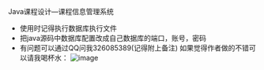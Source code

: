 Java课程设计—课程信息管理系统
- 使用时记得执行数据库执行文件
- 把java源码中数据库配置改成自己数据库的端口，账号，密码
- 有问题可以通过QQ问我326085389(记得附上备注)
如果觉得作者做的不错可以请我喝杯水：
![image](https://github.com/Haite913/Course_Information_Management_System/assets/125887424/240bc051-454c-40ab-9576-aa1409837ad6)

